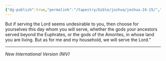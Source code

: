 ```yaml
---
{"dg-publish":true,"permalink":"/tapestry/bible/joshua/joshua-24-15/","title":"Joshua 24:15","tags":["bible-verse","bible-verse"],"dgHomeLink":true,"dgShowLocalGraph":true,"dgEnableSearch":true}
---
```



But if serving the Lord seems undesirable to you, then choose for yourselves this day whom you will serve, whether the gods your ancestors served beyond the Euphrates, or the gods of the Amorites, in whose land you are living. But as for me and my household, we will serve the Lord.”

---
*New International Version (NIV)*